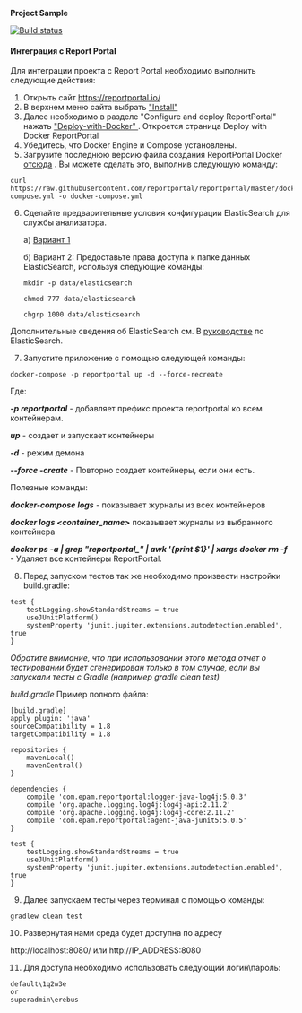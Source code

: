 **Project Sample**

[![Build status](https://ci.appveyor.com/api/projects/status/v7lppqs8bxkn8cjt?svg=true)](https://ci.appveyor.com/project/aov4in/carddeliverydatechange)

#### **Интеграция с Report Portal**

Для интеграции проекта с Report Portal необходимо выполнить следующие действия:
1. Открыть сайт https://reportportal.io/
2. В верхнем меню сайта выбрать ["Install"](https://reportportal.io/installation)
3. Далее необходимо в разделе "Configure and deploy ReportPortal" нажать ["Deploy-with-Docker" ](https://reportportal.io/docs/Deploy-with-Docker). Откроется страница Deploy with Docker ReportPortal
4. Убедитесь, что Docker Engine и Compose установлены.
5.  Загрузите последнюю версию файла создания ReportPortal Docker [отсюда](https://github.com/reportportal/reportportal/blob/master/docker-compose.yml) . Вы можете сделать это, выполнив следующую команду:
```
curl https://raw.githubusercontent.com/reportportal/reportportal/master/docker-compose.yml -o docker-compose.yml
```
6. Сделайте предварительные условия конфигурации ElasticSearch для службы анализатора.

    а) [Вариант 1](https://www.elastic.co/guide/en/elasticsearch/reference/6.1/docker.html#docker-cli-run-prod-mode)

    б) Вариант 2: 
    Предоставьте права доступа к папке данных ElasticSearch, используя следующие команды:
    ```
    mkdir -p data/elasticsearch
    ```

    ```
    chmod 777 data/elasticsearch
    ```

    ```
    chgrp 1000 data/elasticsearch
    ```
Дополнительные сведения об ElasticSearch см. В [руководстве](https://www.elastic.co/guide/en/elasticsearch/reference/6.1/docker.html#_notes_for_production_use_and_defaults) по ElasticSearch.

7. Запустите приложение с помощью следующей команды:
```
docker-compose -p reportportal up -d --force-recreate
```
Где:

***-p reportportal*** - добавляет префикс проекта reportportal ко всем контейнерам.

***up*** - создает и запускает контейнеры

***-d*** - режим демона

***--force -create*** - Повторно создает контейнеры, если они есть.

Полезные команды:

***docker-compose logs*** -  показывает журналы из всех контейнеров

***docker logs <container_name>*** показывает журналы из выбранного контейнера

***docker ps -a | grep "reportportal_" | awk '{print $1}' | xargs docker rm -f*** - Удаляет все контейнеры ReportPortal.

8. Перед запуском тестов так же необходимо произвести настройки build.gradle:

```
test {
    testLogging.showStandardStreams = true
    useJUnitPlatform()
    systemProperty 'junit.jupiter.extensions.autodetection.enabled', true
}
```

*Обратите внимание, что при использовании этого метода отчет о тестировании будет сгенерирован только в том случае, если вы запускали тесты с Gradle (например gradle clean test)*

*build.gradle* Пример полного файла:
```
[build.gradle]
apply plugin: 'java'
sourceCompatibility = 1.8
targetCompatibility = 1.8

repositories {
    mavenLocal()
    mavenCentral()
}

dependencies {
    compile 'com.epam.reportportal:logger-java-log4j:5.0.3'
    compile 'org.apache.logging.log4j:log4j-api:2.11.2'
    compile 'org.apache.logging.log4j:log4j-core:2.11.2'
    compile 'com.epam.reportportal:agent-java-junit5:5.0.5'
}

test {
    testLogging.showStandardStreams = true
    useJUnitPlatform()
    systemProperty 'junit.jupiter.extensions.autodetection.enabled', true
}
```

9. Далее запускаем тесты через терминал с помощью команды:
```
gradlew clean test
```
10. Развернутая нами среда будет доступна по адресу 

http://localhost:8080/  или  http://IP_ADDRESS:8080

11. Для доступа необходимо использовать следующий логин\пароль:
```
default\1q2w3e
or
superadmin\erebus
```